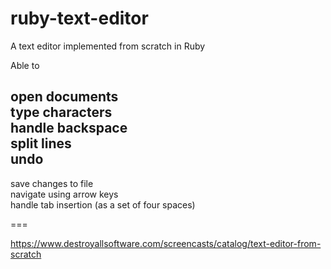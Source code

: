# ruby-text-editor
A text editor implemented from scratch in Ruby


Able to  

open documents  
type characters  
handle backspace  
split lines  
undo  
---  
save changes to file  
navigate using arrow keys  
handle tab insertion (as a set of four spaces)

===

https://www.destroyallsoftware.com/screencasts/catalog/text-editor-from-scratch
